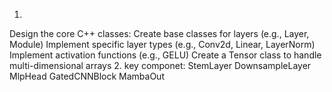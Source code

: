 1.
Design the core C++ classes:
Create base classes for layers (e.g., Layer, Module)
Implement specific layer types (e.g., Conv2d, Linear, LayerNorm)
Implement activation functions (e.g., GELU)
Create a Tensor class to handle multi-dimensional arrays
2. key componet:
    StemLayer
    DownsampleLayer
    MlpHead
    GatedCNNBlock
    MambaOut